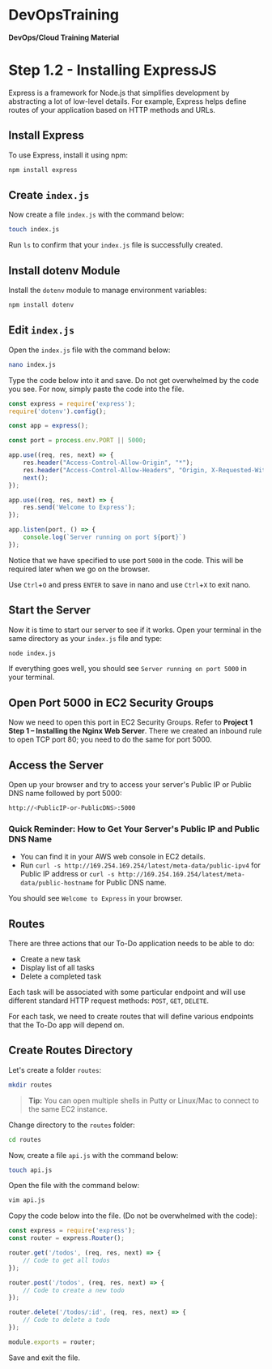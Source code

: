 # DevOpsTraining
**DevOps/Cloud Training Material**

# Step 1.2 - Installing ExpressJS

Express is a framework for Node.js that simplifies development by abstracting a lot of low-level details. For example, Express helps define routes of your application based on HTTP methods and URLs.

## Install Express

To use Express, install it using npm:

```sh
npm install express
```

## Create `index.js`

Now create a file `index.js` with the command below:

```sh
touch index.js
```

Run `ls` to confirm that your `index.js` file is successfully created.

## Install dotenv Module

Install the `dotenv` module to manage environment variables:

```sh
npm install dotenv
```

## Edit `index.js`

Open the `index.js` file with the command below:

```sh
nano index.js
```

Type the code below into it and save. Do not get overwhelmed by the code you see. For now, simply paste the code into the file.

```javascript
const express = require('express');
require('dotenv').config();

const app = express();

const port = process.env.PORT || 5000;

app.use((req, res, next) => {
    res.header("Access-Control-Allow-Origin", "*");
    res.header("Access-Control-Allow-Headers", "Origin, X-Requested-With, Content-Type, Accept");
    next();
});

app.use((req, res, next) => {
    res.send('Welcome to Express');
});

app.listen(port, () => {
    console.log(`Server running on port ${port}`)
});
```

Notice that we have specified to use port `5000` in the code. This will be required later when we go on the browser.

Use `Ctrl`+`O` and press `ENTER` to save in nano and use `Ctrl`+`X` to exit nano.

## Start the Server

Now it is time to start our server to see if it works. Open your terminal in the same directory as your `index.js` file and type:

```sh
node index.js
```

If everything goes well, you should see `Server running on port 5000` in your terminal.

## Open Port 5000 in EC2 Security Groups

Now we need to open this port in EC2 Security Groups. Refer to **Project 1 Step 1 – Installing the Nginx Web Server**. There we created an inbound rule to open TCP port 80; you need to do the same for port 5000.

## Access the Server

Open up your browser and try to access your server's Public IP or Public DNS name followed by port 5000:

```sh
http://<PublicIP-or-PublicDNS>:5000
```

### Quick Reminder: How to Get Your Server's Public IP and Public DNS Name

- You can find it in your AWS web console in EC2 details.
- Run `curl -s http://169.254.169.254/latest/meta-data/public-ipv4` for Public IP address or `curl -s http://169.254.169.254/latest/meta-data/public-hostname` for Public DNS name.

You should see `Welcome to Express` in your browser.

## Routes

There are three actions that our To-Do application needs to be able to do:
- Create a new task
- Display list of all tasks
- Delete a completed task

Each task will be associated with some particular endpoint and will use different standard HTTP request methods: `POST`, `GET`, `DELETE`.

For each task, we need to create routes that will define various endpoints that the To-Do app will depend on.

## Create Routes Directory

Let's create a folder `routes`:

```sh
mkdir routes
```

> **Tip:** You can open multiple shells in Putty or Linux/Mac to connect to the same EC2 instance.

Change directory to the `routes` folder:

```sh
cd routes
```

Now, create a file `api.js` with the command below:

```sh
touch api.js
```

Open the file with the command below:

```sh
vim api.js
```

Copy the code below into the file. (Do not be overwhelmed with the code):

```javascript
const express = require('express');
const router = express.Router();

router.get('/todos', (req, res, next) => {
    // Code to get all todos
});

router.post('/todos', (req, res, next) => {
    // Code to create a new todo
});

router.delete('/todos/:id', (req, res, next) => {
    // Code to delete a todo
});

module.exports = router;
```

Save and exit the file.
